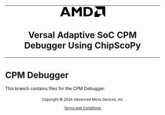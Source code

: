 <table width="100%">
 <tr width="100%">
    <td align="center"><img src="https://raw.githubusercontent.com/Xilinx/Image-Collateral/main/xilinx-logo.png" width="30%"/><h1>Versal Adaptive SoC CPM Debugger Using ChipScoPy</h1>
    </td>
 </tr>
</table>

# CPM Debugger

This branch contains files for the CPM Debugger.


<p class="sphinxhide" align="center"><sub>Copyright © 2024 Advanced Micro Devices, Inc</sub></p>

<p class="sphinxhide" align="center"><sup><a href="https://www.amd.com/en/corporate/copyright">Terms and Conditions</a></sup></p>
